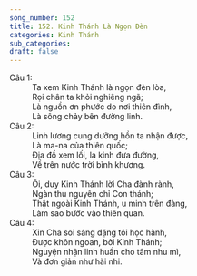 ```yaml
---
song_number: 152
title: 152. Kinh Thánh Là Ngọn Đèn
categories: Kinh Thánh
sub_categories: 
draft: false
---
```

<dl><dt>Câu 1:</dt><dd data-verse="1">Ta xem Kinh Thánh là ngọn đèn lòa, <br/>Rọi chân ta khỏi nghiêng ngã; <br/>Là nguồn ơn phước do nơi thiên đình, <br/>Là sông chảy bên đường linh. </dd><dt>Câu 2:</dt><dd data-verse="2">Linh lương cung dưỡng hồn ta nhận được, <br/>Là ma-na của thiên quốc; <br/>Địa đồ xem lối, la kinh đưa đường, <br/>Về trên nước trời bình khương. </dd><dt>Câu 3:</dt><dd data-verse="3">Ôi, duy Kinh Thánh lời Cha đành rành, <br/>Ngàn thu nguyên chỉ Con thánh; <br/>Thật ngoài Kinh Thánh, u minh trên đàng, <br/>Làm sao bước vào thiên quan. </dd><dt>Câu 4:</dt><dd data-verse="4">Xin Cha soi sáng đặng tôi học hành, <br/>Được khôn ngoan, bởi Kinh Thánh; <br/>Nguyện nhận linh huấn cho tâm nhu mì, <br/>Và đơn giản như hài nhi. </dd></dl>